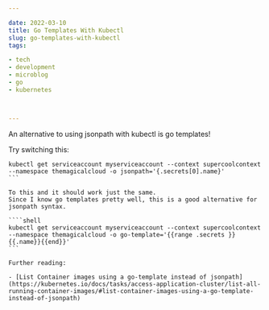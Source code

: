 ```yaml
---

date: 2022-03-10
title: Go Templates With Kubectl
slug: go-templates-with-kubectl
tags:

- tech
- development
- microblog
- go
- kubernetes



---
```


An alternative to using jsonpath with kubectl is go templates!

Try switching this:

````shell
kubectl get serviceaccount myserviceaccount --context supercoolcontext --namespace themagicalcloud -o jsonpath='{.secrets[0].name}'
```

To this and it should work just the same.
Since I know go templates pretty well, this is a good alternative for jsonpath syntax.

````shell
kubectl get serviceaccount myserviceaccount --context supercoolcontext --namespace themagicalcloud -o go-template='{{range .secrets }}{{.name}}{{end}}'
```

Further reading:

- [List Container images using a go-template instead of jsonpath](https://kubernetes.io/docs/tasks/access-application-cluster/list-all-running-container-images/#list-container-images-using-a-go-template-instead-of-jsonpath)
